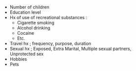 - Number of children
- Education level
- Hx of use of recreational substances :
	- Cigarette smoking
	- Alcohol drinking
	- Cocaine
	- Etc.
- Travel hx ; frequency, purpose, duration
- Sexual hx ; Exposed, Extra Marital, Multiple sexual partners, Unprotected sex
- Hobbies
- Pets